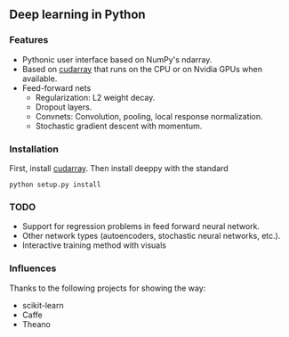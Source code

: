 ## Deep learning in Python



### Features
 - Pythonic user interface based on NumPy's ndarray.
 - Based on [cudarray] that runs on the CPU or on Nvidia GPUs when available.
 - Feed-forward nets
   - Regularization: L2 weight decay.
   - Dropout layers.
   - Convnets: Convolution, pooling, local response normalization.
   - Stochastic gradient descent with momentum.


### Installation
First, install [cudarray]. Then install deeppy with the standard

    python setup.py install


### TODO
 - Support for regression problems in feed forward neural network.
 - Other network types (autoencoders, stochastic neural networks, etc.).
 - Interactive training method with visuals


### Influences
Thanks to the following projects for showing the way:
 - scikit-learn
 - Caffe
 - Theano

[cudarray]: http://github.com/andersbll/cudarray
